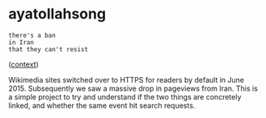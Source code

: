 # ayatollahsong

    there's a ban
    in Iran
    that they can't resist

([context](https://www.youtube.com/watch?v=aGBfYoldZQ4))

Wikimedia sites switched over to HTTPS for readers by default in June 2015. Subsequently we saw a massive drop in pageviews from Iran. This is a simple project to try and understand if the two things are concretely linked, and whether the same event hit search requests.
